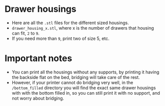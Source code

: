 # Drawer housings

- Here are all the `.stl` files for the different sized housings.
- `drawer_housing_x.stl`, where x is the number of drawers that housing can fit, `2` to `9`.
- If you need more than `9`, print two of size 5, etc.

# Important notes

- You can print all the housings without any supports, by printing it having the backside flat on the bed, bridging will take care of the rest.
- However, if your printer cannot do bridging very well, in the `/bottom_filled` directory you will find the exact same drawer housings with with the bottom filled in, so you can still print it with no support, and not worry about bridging.